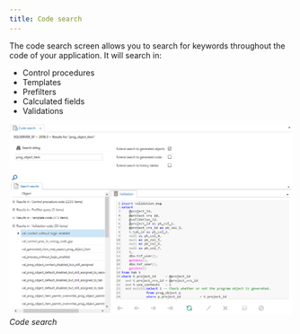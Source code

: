 ```yaml
---
title: Code search
---
```


The code search screen allows you to search for keywords throughout the code of your application. It will search in:

- Control procedures
- Templates
- Prefilters
- Calculated fields
- Validations

![1537183094439](../assets/sf/1537183094439.png)
*Code search*